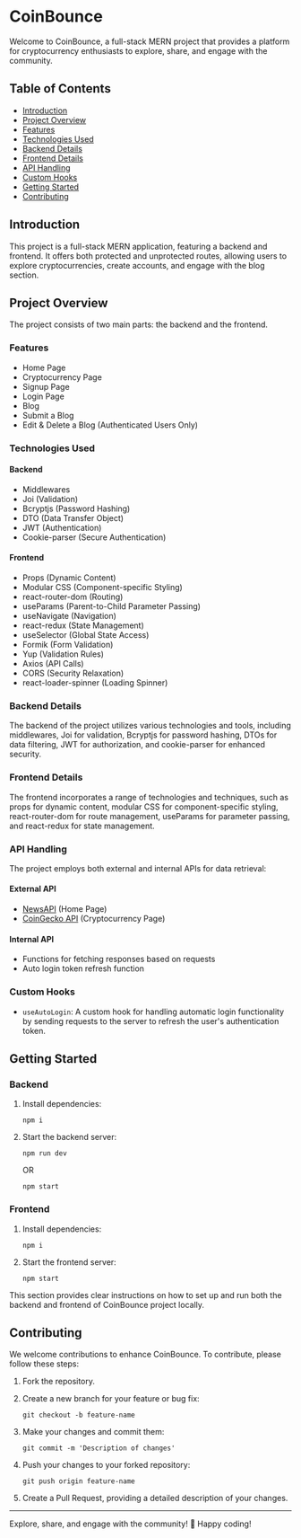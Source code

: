 # CoinBounce

Welcome to CoinBounce, a full-stack MERN project that provides a platform for cryptocurrency enthusiasts to explore, share, and engage with the community.

## Table of Contents

- [Introduction](#introduction)
- [Project Overview](#project-overview)
- [Features](#features)
- [Technologies Used](#technologies-used)
- [Backend Details](#backend-details)
- [Frontend Details](#frontend-details)
- [API Handling](#api-handling)
- [Custom Hooks](#custom-hooks)
- [Getting Started](#getting-started)
- [Contributing](#contributing)

## Introduction

This project is a full-stack MERN application, featuring a backend and frontend. It offers both protected and unprotected routes, allowing users to explore cryptocurrencies, create accounts, and engage with the blog section.

## Project Overview

The project consists of two main parts: the backend and the frontend.

### Features

- Home Page
- Cryptocurrency Page
- Signup Page
- Login Page
- Blog
- Submit a Blog
- Edit & Delete a Blog (Authenticated Users Only)

### Technologies Used

#### Backend

- Middlewares
- Joi (Validation)
- Bcryptjs (Password Hashing)
- DTO (Data Transfer Object)
- JWT (Authentication)
- Cookie-parser (Secure Authentication)

#### Frontend

- Props (Dynamic Content)
- Modular CSS (Component-specific Styling)
- react-router-dom (Routing)
- useParams (Parent-to-Child Parameter Passing)
- useNavigate (Navigation)
- react-redux (State Management)
- useSelector (Global State Access)
- Formik (Form Validation)
- Yup (Validation Rules)
- Axios (API Calls)
- CORS (Security Relaxation)
- react-loader-spinner (Loading Spinner)

### Backend Details

The backend of the project utilizes various technologies and tools, including middlewares, Joi for validation, Bcryptjs for password hashing, DTOs for data filtering, JWT for authorization, and cookie-parser for enhanced security.

### Frontend Details

The frontend incorporates a range of technologies and techniques, such as props for dynamic content, modular CSS for component-specific styling, react-router-dom for route management, useParams for parameter passing, and react-redux for state management.

### API Handling

The project employs both external and internal APIs for data retrieval:

#### External API

- [NewsAPI](https://newsapi.org) (Home Page)
- [CoinGecko API](https://coingecko.com/en/api) (Cryptocurrency Page)

#### Internal API

- Functions for fetching responses based on requests
- Auto login token refresh function

### Custom Hooks

- `useAutoLogin`: A custom hook for handling automatic login functionality by sending requests to the server to refresh the user's authentication token.

## Getting Started

### Backend

1. Install dependencies:

   ```
   npm i
   ```

2. Start the backend server:
   ```
   npm run dev
   ```
   OR
   ```
   npm start
   ```

### Frontend

1. Install dependencies:

   ```
   npm i
   ```

2. Start the frontend server:
   ```
   npm start
   ```

This section provides clear instructions on how to set up and run both the backend and frontend of CoinBounce project locally.

## Contributing

We welcome contributions to enhance CoinBounce. To contribute, please follow these steps:

1. Fork the repository.

2. Create a new branch for your feature or bug fix:

   ```
   git checkout -b feature-name
   ```

3. Make your changes and commit them:

   ```
   git commit -m 'Description of changes'
   ```

4. Push your changes to your forked repository:

   ```
   git push origin feature-name
   ```

5. Create a Pull Request, providing a detailed description of your changes.

---

Explore, share, and engage with the community! 🚀 Happy coding!
